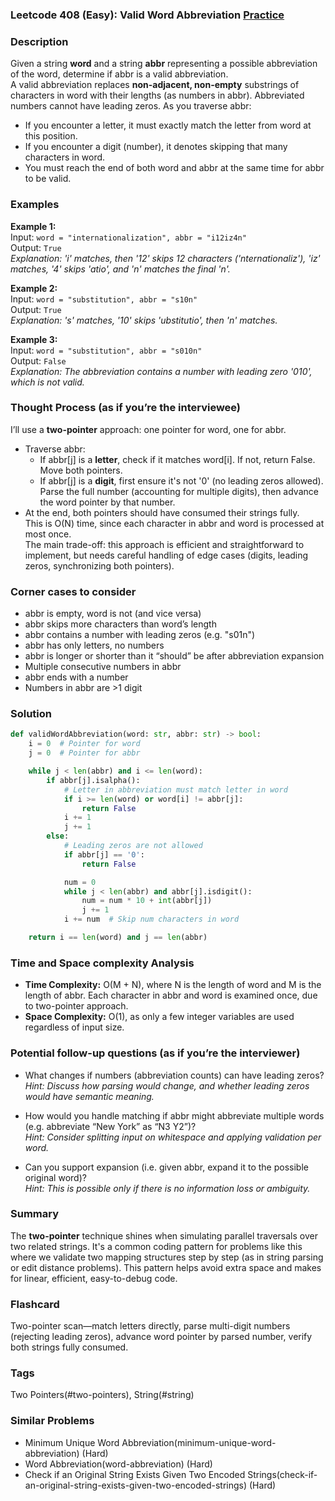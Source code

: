 ### Leetcode 408 (Easy): Valid Word Abbreviation [Practice](https://leetcode.com/problems/valid-word-abbreviation)

### Description  
Given a string **word** and a string **abbr** representing a possible abbreviation of the word, determine if abbr is a valid abbreviation.  
A valid abbreviation replaces **non-adjacent, non-empty** substrings of characters in word with their lengths (as numbers in abbr). Abbreviated numbers cannot have leading zeros. As you traverse abbr:
- If you encounter a letter, it must exactly match the letter from word at this position.
- If you encounter a digit (number), it denotes skipping that many characters in word.
- You must reach the end of both word and abbr at the same time for abbr to be valid.

### Examples  

**Example 1:**  
Input: `word = "internationalization", abbr = "i12iz4n"`  
Output: `True`  
*Explanation: 'i' matches, then '12' skips 12 characters ('nternationaliz'), 'iz' matches, '4' skips 'atio', and 'n' matches the final 'n'.*

**Example 2:**  
Input: `word = "substitution", abbr = "s10n"`  
Output: `True`  
*Explanation: 's' matches, '10' skips 'ubstitutio', then 'n' matches.*

**Example 3:**  
Input: `word = "substitution", abbr = "s010n"`  
Output: `False`  
*Explanation: The abbreviation contains a number with leading zero '010', which is not valid.*

### Thought Process (as if you’re the interviewee)  
I’ll use a **two-pointer** approach: one pointer for word, one for abbr.  
- Traverse abbr:
    - If abbr[j] is a **letter**, check if it matches word[i]. If not, return False. Move both pointers.
    - If abbr[j] is a **digit**, first ensure it's not '0' (no leading zeros allowed). Parse the full number (accounting for multiple digits), then advance the word pointer by that number.  
- At the end, both pointers should have consumed their strings fully.  
This is O(N) time, since each character in abbr and word is processed at most once.  
The main trade-off: this approach is efficient and straightforward to implement, but needs careful handling of edge cases (digits, leading zeros, synchronizing both pointers).

### Corner cases to consider  
- abbr is empty, word is not (and vice versa)
- abbr skips more characters than word’s length
- abbr contains a number with leading zeros (e.g. "s01n")
- abbr has only letters, no numbers
- abbr is longer or shorter than it “should” be after abbreviation expansion
- Multiple consecutive numbers in abbr
- abbr ends with a number
- Numbers in abbr are >1 digit

### Solution

```python
def validWordAbbreviation(word: str, abbr: str) -> bool:
    i = 0  # Pointer for word
    j = 0  # Pointer for abbr

    while j < len(abbr) and i <= len(word):
        if abbr[j].isalpha():
            # Letter in abbreviation must match letter in word
            if i >= len(word) or word[i] != abbr[j]:
                return False
            i += 1
            j += 1
        else:
            # Leading zeros are not allowed
            if abbr[j] == '0':
                return False

            num = 0
            while j < len(abbr) and abbr[j].isdigit():
                num = num * 10 + int(abbr[j])
                j += 1
            i += num  # Skip num characters in word

    return i == len(word) and j == len(abbr)
```

### Time and Space complexity Analysis  

- **Time Complexity:** O(M + N), where N is the length of word and M is the length of abbr. Each character in abbr and word is examined once, due to two-pointer approach.  
- **Space Complexity:** O(1), as only a few integer variables are used regardless of input size.

### Potential follow-up questions (as if you’re the interviewer)  

- What changes if numbers (abbreviation counts) can have leading zeros?  
  *Hint: Discuss how parsing would change, and whether leading zeros would have semantic meaning.*

- How would you handle matching if abbr might abbreviate multiple words (e.g. abbreviate “New York” as “N3 Y2”)?  
  *Hint: Consider splitting input on whitespace and applying validation per word.*

- Can you support expansion (i.e. given abbr, expand it to the possible original word)?  
  *Hint: This is possible only if there is no information loss or ambiguity.*

### Summary
The **two-pointer** technique shines when simulating parallel traversals over two related strings. It's a common coding pattern for problems like this where we validate two mapping structures step by step (as in string parsing or edit distance problems). This pattern helps avoid extra space and makes for linear, efficient, easy-to-debug code.


### Flashcard
Two-pointer scan—match letters directly, parse multi-digit numbers (rejecting leading zeros), advance word pointer by parsed number, verify both strings fully consumed.

### Tags
Two Pointers(#two-pointers), String(#string)

### Similar Problems
- Minimum Unique Word Abbreviation(minimum-unique-word-abbreviation) (Hard)
- Word Abbreviation(word-abbreviation) (Hard)
- Check if an Original String Exists Given Two Encoded Strings(check-if-an-original-string-exists-given-two-encoded-strings) (Hard)